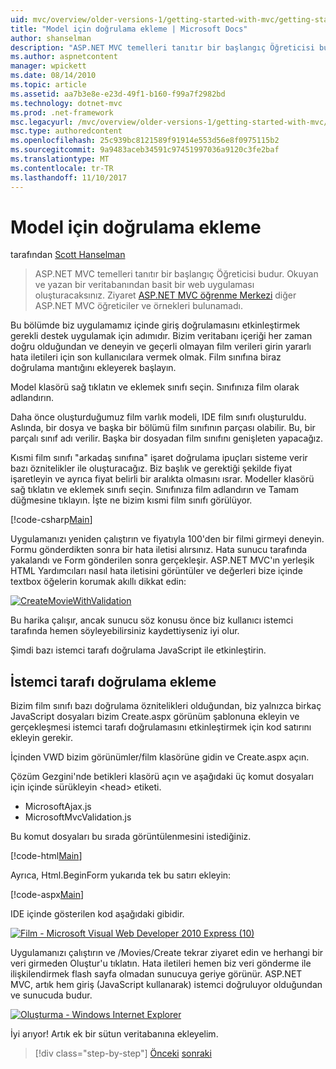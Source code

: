 ```yaml
---
uid: mvc/overview/older-versions-1/getting-started-with-mvc/getting-started-with-mvc-part7
title: "Model için doğrulama ekleme | Microsoft Docs"
author: shanselman
description: "ASP.NET MVC temelleri tanıtır bir başlangıç Öğreticisi budur. Okuyan ve yazan bir veritabanından basit bir web uygulaması oluşturacaksınız."
ms.author: aspnetcontent
manager: wpickett
ms.date: 08/14/2010
ms.topic: article
ms.assetid: aa7b3e8e-e23d-49f1-b160-f99a7f2982bd
ms.technology: dotnet-mvc
ms.prod: .net-framework
msc.legacyurl: /mvc/overview/older-versions-1/getting-started-with-mvc/getting-started-with-mvc-part7
msc.type: authoredcontent
ms.openlocfilehash: 25c939bc8121589f91914e553d56e8f0975115b2
ms.sourcegitcommit: 9a9483aceb34591c97451997036a9120c3fe2baf
ms.translationtype: MT
ms.contentlocale: tr-TR
ms.lasthandoff: 11/10/2017
---
```

<a name="adding-validation-to-the-model"></a>Model için doğrulama ekleme
====================
tarafından [Scott Hanselman](https://github.com/shanselman)

> ASP.NET MVC temelleri tanıtır bir başlangıç Öğreticisi budur. Okuyan ve yazan bir veritabanından basit bir web uygulaması oluşturacaksınız. Ziyaret [ASP.NET MVC öğrenme Merkezi](../../../index.md) diğer ASP.NET MVC öğreticiler ve örnekleri bulunamadı.


Bu bölümde biz uygulamamız içinde giriş doğrulamasını etkinleştirmek gerekli destek uygulamak için adımıdır. Bizim veritabanı içeriği her zaman doğru olduğundan ve deneyin ve geçerli olmayan film verileri girin yararlı hata iletileri için son kullanıcılara vermek olmak. Film sınıfına biraz doğrulama mantığını ekleyerek başlayın.

Model klasörü sağ tıklatın ve eklemek sınıfı seçin. Sınıfınıza film olarak adlandırın.

Daha önce oluşturduğumuz film varlık modeli, IDE film sınıfı oluşturuldu. Aslında, bir dosya ve başka bir bölümü film sınıfının parçası olabilir. Bu, bir parçalı sınıf adı verilir. Başka bir dosyadan film sınıfını genişleten yapacağız.

Kısmi film sınıfı "arkadaş sınıfına" işaret doğrulama ipuçları sisteme verir bazı öznitelikler ile oluşturacağız. Biz başlık ve gerektiği şekilde fiyat işaretleyin ve ayrıca fiyat belirli bir aralıkta olmasını ısrar. Modeller klasörü sağ tıklatın ve eklemek sınıfı seçin. Sınıfınıza film adlandırın ve Tamam düğmesine tıklayın. İşte ne bizim kısmi film sınıfı görülüyor.

[!code-csharp[Main](getting-started-with-mvc-part7/samples/sample1.cs)]

Uygulamanızı yeniden çalıştırın ve fiyatıyla 100'den bir filmi girmeyi deneyin. Formu gönderdikten sonra bir hata iletisi alırsınız. Hata sunucu tarafında yakalandı ve Form gönderilen sonra gerçekleşir. ASP.NET MVC'ın yerleşik HTML Yardımcıları nasıl hata iletisini görüntüler ve değerleri bize içinde textbox öğelerin korumak akıllı dikkat edin:

[![CreateMovieWithValidation](getting-started-with-mvc-part7/_static/image2.png)](getting-started-with-mvc-part7/_static/image1.png)

Bu harika çalışır, ancak sunucu söz konusu önce biz kullanıcı istemci tarafında hemen söyleyebilirsiniz kaydettiyseniz iyi olur.

Şimdi bazı istemci tarafı doğrulama JavaScript ile etkinleştirin.

## <a name="adding-client-side-validation"></a>İstemci tarafı doğrulama ekleme

Bizim film sınıfı bazı doğrulama öznitelikleri olduğundan, biz yalnızca birkaç JavaScript dosyaları bizim Create.aspx görünüm şablonuna ekleyin ve gerçekleşmesi istemci tarafı doğrulamasını etkinleştirmek için kod satırını ekleyin gerekir.

İçinden VWD bizim görünümler/film klasörüne gidin ve Create.aspx açın.

Çözüm Gezgini'nde betikleri klasörü açın ve aşağıdaki üç komut dosyaları için içinde sürükleyin &lt;head&gt; etiketi.

- MicrosoftAjax.js
- MicrosoftMvcValidation.js

Bu komut dosyaları bu sırada görüntülenmesini istediğiniz.

[!code-html[Main](getting-started-with-mvc-part7/samples/sample2.html)]

Ayrıca, Html.BeginForm yukarıda tek bu satırı ekleyin:

[!code-aspx[Main](getting-started-with-mvc-part7/samples/sample3.aspx)]

IDE içinde gösterilen kod aşağıdaki gibidir.

[![Film - Microsoft Visual Web Developer 2010 Express (10)](getting-started-with-mvc-part7/_static/image4.png)](getting-started-with-mvc-part7/_static/image3.png)

Uygulamanızı çalıştırın ve /Movies/Create tekrar ziyaret edin ve herhangi bir veri girmeden Oluştur'u tıklatın. Hata iletileri hemen biz veri gönderme ile ilişkilendirmek flash sayfa olmadan sunucuya geriye görünür. ASP.NET MVC, artık hem giriş (JavaScript kullanarak) istemci doğruluyor olduğundan ve sunucuda budur.

[![Oluşturma - Windows Internet Explorer](getting-started-with-mvc-part7/_static/image6.png)](getting-started-with-mvc-part7/_static/image5.png)

İyi arıyor! Artık ek bir sütun veritabanına ekleyelim.

>[!div class="step-by-step"]
[Önceki](getting-started-with-mvc-part6.md)
[sonraki](getting-started-with-mvc-part8.md)
